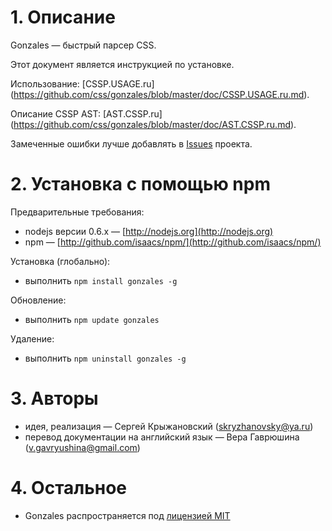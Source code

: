 # 1. Описание

Gonzales — быстрый парсер CSS.

Этот документ является инструкцией по установке.

Использование: [CSSP.USAGE.ru] (https://github.com/css/gonzales/blob/master/doc/CSSP.USAGE.ru.md).

Описание CSSP AST: [AST.CSSP.ru] (https://github.com/css/gonzales/blob/master/doc/AST.CSSP.ru.md).

Замеченные ошибки лучше добавлять в [Issues](https://github.com/css/gonzales/issues) проекта.

# 2. Установка с помощью npm

Предварительные требования:

* nodejs версии 0.6.x&nbsp;— [http://nodejs.org](http://nodejs.org)
* npm&nbsp;— [http://github.com/isaacs/npm/](http://github.com/isaacs/npm/)

Установка (глобально):

* выполнить `npm install gonzales -g`

Обновление:

* выполнить `npm update gonzales`

Удаление:

* выполнить `npm uninstall gonzales -g`

# 3. Авторы

* идея, реализация — Сергей Крыжановский (<skryzhanovsky@ya.ru>)
* перевод документации на английский язык — Вера Гаврюшина (<v.gavryushina@gmail.com>)

# 4. Остальное

* Gonzales распространяется под [лицензией MIT](https://github.com/css/gonzales/blob/master/MIT-LICENSE.txt)
